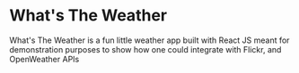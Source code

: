 # What's The Weather

What's The Weather is a fun little weather app built with React JS meant for demonstration purposes to show how one could integrate with Flickr, and OpenWeather APIs
